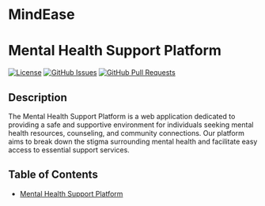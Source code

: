 # MindEase
# Mental Health Support Platform

[![License](https://img.shields.io/badge/License-MIT-blue.svg)](LICENSE)
[![GitHub Issues](https://img.shields.io/github/issues/your-username/mental-health-support.svg)](https://github.com/your-username/mental-health-support/issues)
[![GitHub Pull Requests](https://img.shields.io/github/issues-pr/your-username/mental-health-support.svg)](https://github.com/your-username/mental-health-support/pulls)

## Description

The Mental Health Support Platform is a web application dedicated to providing a safe and supportive environment for individuals seeking mental health resources, counseling, and community connections. Our platform aims to break down the stigma surrounding mental health and facilitate easy access to essential support services.

## Table of Contents

- [Mental Health Support Platform](#mental-health-support-platform)
